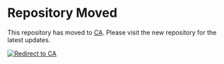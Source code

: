 # Repository Moved

This repository has moved to [CA](https://github.com/alpsaur/CA). Please visit the new repository for the latest updates.

[![Redirect to CA](https://img.shields.io/badge/Redirect-CA-blue)](https://github.com/alpsaur/CA)
